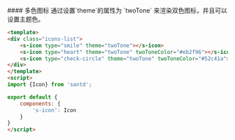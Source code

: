 <text lang="cn">
#### 多色图标
通过设置`theme`的属性为 `twoTone` 来渲染双色图标，并且可以设置主题色。
</text>

```html
<template>
<div class="icons-list">
    <s-icon type="smile" theme="twoTone"></s-icon>
    <s-icon type="heart" theme="twoTone" twoToneColor="#eb2f96"></s-icon>
    <s-icon type="check-circle" theme="twoTone" twoToneColor="#52c41a"></s-icon>
</div>
</template>
<script>
import {Icon} from 'santd';

export default {
    components: {
        's-icon': Icon
    }
}
</script>
```
